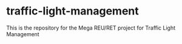 # traffic-light-management
This is the repository for the Mega REU/RET project for Traffic Light Management
